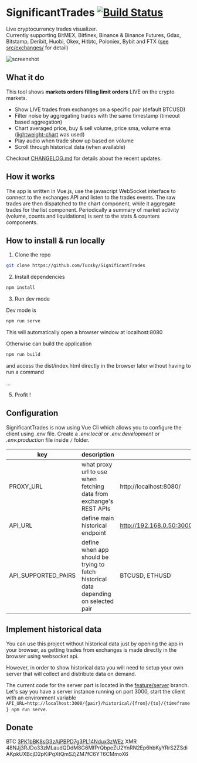 # SignificantTrades [![Build Status](https://travis-ci.org/Tucsky/SignificantTrades.svg?branch=master)](https://travis-ci.org/Tucsky/SignificantTrades)

Live cryptocurrency trades visualizer.<br>
Currently supporting BitMEX, Bitfinex, Binance & Binance Futures, Gdax, Bitstamp, Deribit, Huobi, Okex, Hitbtc, Poloniex, Bybit and FTX ([see src/exchanges/](src/exchanges) for detail)

![screenshot](https://i.imgur.com/nHJxsdL.gif)

## What it do

This tool shows **markets orders filling limit orders** LIVE on the crypto markets.

- Show LIVE trades from exchanges on a specific pair (default BTCUSD)
- Filter noise by aggregating trades with the same timestamp (timeout based aggregation)
- Chart averaged price, buy & sell volume, price sma, volume ema ([lightweight-chart](https://github.com/tradingview/lightweight-charts) was used)
- Play audio when trade show up based on volume
- Scroll through historical data (when available)

Checkout [CHANGELOG.md](CHANGELOG.md) for details about the recent updates.

## How it works

The app is written in Vue.js, use the javascript WebSocket interface to connect to the exchanges API and listen to the trades events.
The raw trades are then dispatched to the chart component, while it aggregate trades for the list component.
Periodically a summary of market activity (volume, counts and liquidations) is sent to the stats & counters components.

## How to install & run locally

1. Clone the repo

```bash
git clone https://github.com/Tucsky/SignificantTrades
```

2. Install dependencies

```bash
npm install
```

3. Run dev mode

Dev mode is

```bash
npm run serve
```

This will automatically open a browser window at localhost:8080

Otherwise can build the application

```bash
npm run build
```

and access the dist/index.html directly in the browser later without having to run a command

...

5. Profit !

## Configuration

SignificantTrades is now using Vue Cli which allows you to configure the client using .env file.
Create a _.env.local_ or _.env.development_ or _.env.production_ file inside <code>/</code> folder.

| key                 | description                                                                          | example value                                                      |
| ------------------- | ------------------------------------------------------------------------------------ | ------------------------------------------------------------------ |
| PROXY_URL           | what proxy url to use when fetching data from exchange's REST APIs                   | http://localhost:8080/                                             |
| API_URL             | define main historical endpoint                                                      | http://192.168.0.50:3000/{pair}/historical/{from}/{to}/{timeframe} |
| API_SUPPORTED_PAIRS | define when app should be trying to fetch historical data depending on selected pair | BTCUSD, ETHUSD                                                     |

## Implement historical data

You can use this project without historical data just by opening the app in your browser, as getting trades from exchanges is made directly in the browser using websocket api.

However, in order to show historical data you will need to setup your own server that will collect and distribute data on demand.

The current code for the server part is located in the [feature/server](https://github.com/Tucsky/SignificantTrades/tree/feature/server) branch.
Let's say you have a server instance running on port 3000, start the client with an environment variable `API_URL=http://localhost:3000/{pair}/historical/{from}/{to}/{timeframe} npm run serve`.

## Donate

BTC [3PK1bBK8sG3zAjPBPD7g3PL14Ndux3zWEz](bitcoin:3PK1bBK8sG3zAjPBPD7g3PL14Ndux3zWEz)
XMR 48NJj3RJDo33zMLaudQDdM8G6MfPrQbpeZU2YnRN2Ep6hbKyYRrS2ZSdiAKpkUXBcjD2pKiPqXtQmSZjZM7fC6YT6CMmoX6
